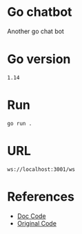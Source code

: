 # Go chatbot
Another go chat bot
# Go version
```
1.14
```
# Run

```
go run .
```
# URL
```
ws://localhost:3001/ws
```
# References

- [Doc Code](https://hub.packtpub.com/how-to-build-a-basic-server-side-chatbot-using-go/)
- [Original Code](https://github.com/gotoolkit/demo/tree/master/igweb)